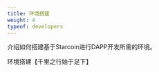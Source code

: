 ```yaml
---
title: 环境搭建
weight: 4
typeof: developers
---
```


介绍如何搭建基于Starcoin进行DAPP开发所需的环境。

<!--more-->

环境搭建【千里之行始于足下】


